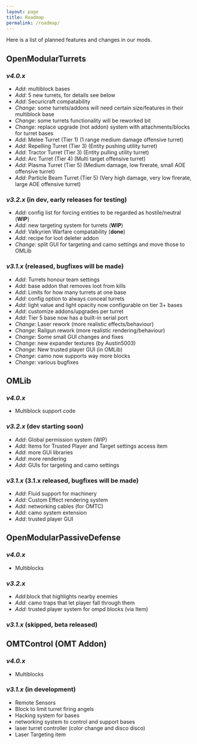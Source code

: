 ```yaml
---
layout: page
title: Roadmap
permalink: /roadmap/
---
```


Here is a list of planned features and changes in our mods.

## __OpenModularTurrets__

### _v4.0.x_

- _Add_: multiblock bases
- _Add_: 5 new turrets, for details see below
- _Add_: Securicraft compatability
- _Change_: some turrets/addons will need certain size/features in their multiblock base
- _Change_: some turrets functionality will be reworked bit
- _Change_: replace upgrade (not addon) system with attachments/blocks for turret bases
- _Add_: Melee Turret (Tier 1) (1 range medium damage offensive turret)
- _Add_: Repelling Turret (Tier 3) (Entity pushing utility turret)
- _Add_: Tractor Turret (Tier 3) (Entity pulling utility turret)
- _Add_: Arc Turret (Tier 4) (Multi target offensive turret)
- _Add_: Plasma Turret (Tier 5) (Medium damage, low firerate, small AOE offensive  turret)
- _Add_: Particle Beam Turret (Tier 5) (Very high damage, very low firerate, large AOE offensive turret)

### _v3.2.x_ (in dev, early releases for testing)

- _Add_: config list for forcing entities to be regarded as hostile/neutral (**WIP**)
- _Add_: new targeting system for turrets (**WIP**)
- _Add_: Valkyrien Warfare compatability (**done**)
- _Add_: recipe for loot deleter addon
- _Change_: split GUI for targeting and camo settings and move those to OMLib

### _v3.1.x_ (released, bugfixes will be made)

- _Add_: Turrets honour team settings
- _Add_: base addon that removes loot from kills
- _Add_: Limits for how many turrets at one base
- _Add_: config option to always conceal turrets
- _Add_: light value and light opacity now configurable on tier 3+ bases
- _Add_: customize addons/upgrades per turret
- _Add_: Tier 5 base now has a built-in serial port
- _Change_: Laser rework (more realistic effects/behaviour)
- _Change_: Railgun rework (more realistic rendering/behaviour)
- _Change_: Some small GUI changes and fixes
- _Change_: new expander textures (by Austin5003)
- _Change_: New trusted player GUI (in OMLib)
- _Change_: camo now supports way more blocks
- _Change_: various bugfixes

## __OMLib__

### _v4.0.x_

- Multiblock support code

### _v3.2.x_ (dev starting soon)

- _Add_: Global permission system (WIP)
- _Add_: Items for Trusted Player and Target settings access item
- _Add_: more GUI libraries
- _Add_: more rendering
- _Add_: GUIs for targeting and camo settings

### _v3.1.x_ (3.1.x released, bugfixes will be made)

- _Add_: Fluid support for machinery
- _Add_: Custom Effect rendering system
- _Add_: networking cables (for OMTC)
- _Add_: camo system extension
- _Add_: trusted player GUI

## __OpenModularPassiveDefense__

### _v4.0.x_

- Multiblocks

### _v3.2.x_

- _Add_:block that highlights nearby enemies
- _Add_:  camo traps that let player fall through them
- _Add_: trusted player system for ompd blocks (via Item)

### _v3.1.x_ (skipped, beta released)

## __OMTControl (OMT Addon)__

### _v4.0.x_

- Multiblocks

### _v3.1.x_ (in development)

- Remote Sensors
- Block to limit turret firing angels
- Hacking system for bases
- networking system to control and support bases
- laser turret controller (color change and disco disco)
- Laser Targeting item
